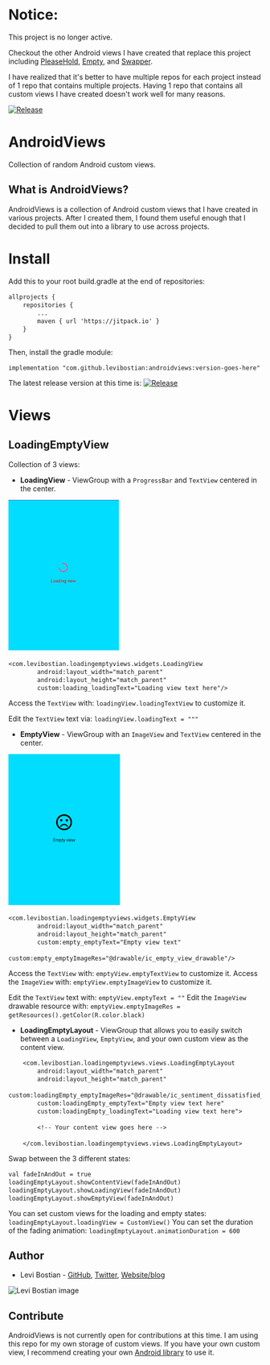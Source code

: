 # Notice:

This project is no longer active. 

Checkout the other Android views I have created that replace this project including [PleaseHold](https://github.com/levibostian/PleaseHold-Android), [Empty](https://github.com/levibostian/empty-Android), and [Swapper](https://github.com/levibostian/Swapper-Android). 

I have realized that it's better to have multiple repos for each project instead of 1 repo that contains multiple projects. Having 1 repo that contains all custom views I have created doesn't work well for many reasons. 

[![Release](https://jitpack.io/v/levibostian/AndroidViews.svg)](https://jitpack.io/#levibostian/AndroidViews)

# AndroidViews

Collection of random Android custom views.

## What is AndroidViews?

AndroidViews is a collection of Android custom views that I have created in various projects. After I created them, I found them useful enough that I decided to pull them out into a library to use across projects.

# Install

Add this to your root build.gradle at the end of repositories:

```
allprojects {
	repositories {
		...
		maven { url 'https://jitpack.io' }
	}
}
```

Then, install the gradle module:

```
implementation "com.github.levibostian:androidviews:version-goes-here"
```

The latest release version at this time is: [![Release](https://jitpack.io/v/levibostian/AndroidViews.svg)](https://jitpack.io/#levibostian/AndroidViews)

# Views

## LoadingEmptyView

Collection of 3 views:

* **LoadingView** - ViewGroup with a `ProgressBar` and `TextView` centered in the center.

![loading view sample](misc/loadingview.png)

```
<com.levibostian.loadingemptyviews.widgets.LoadingView
        android:layout_width="match_parent"
        android:layout_height="match_parent"
        custom:loading_loadingText="Loading view text here"/>
```

Access the `TextView` with: `loadingView.loadingTextView` to customize it.

Edit the `TextView` text via: `loadingView.loadingText = """`

* **EmptyView** - ViewGroup with an `ImageView` and `TextView` centered in the center.

![empty view sample](misc/emptyview.png)

```
<com.levibostian.loadingemptyviews.widgets.EmptyView
        android:layout_width="match_parent"
        android:layout_height="match_parent"
        custom:empty_emptyText="Empty view text"
        custom:empty_emptyImageRes="@drawable/ic_empty_view_drawable"/>
```

Access the `TextView` with: `emptyView.emptyTextView` to customize it.
Access the `ImageView` with: `emptyView.emptyImageView` to customize it.

Edit the `TextView` text with: `emptyView.emptyText = ""`
Edit the `ImageView` drawable resource with: `emptyView.emptyImageRes = getResources().getColor(R.color.black)`

* **LoadingEmptyLayout** - ViewGroup that allows you to easily switch between a `LoadingView`, `EmptyView`, and your own custom view as the content view.

```
    <com.levibostian.loadingemptyviews.views.LoadingEmptyLayout
        android:layout_width="match_parent"
        android:layout_height="match_parent"
        custom:loadingEmpty_emptyImageRes="@drawable/ic_sentiment_dissatisfied_black_24dp"
        custom:loadingEmpty_emptyText="Empty view text here"
        custom:loadingEmpty_loadingText="Loading view text here">

        <!-- Your content view goes here -->

    </com.levibostian.loadingemptyviews.views.LoadingEmptyLayout>
```

Swap between the 3 different states:

```
val fadeInAndOut = true
loadingEmptyLayout.showContentView(fadeInAndOut)
loadingEmptyLayout.showLoadingView(fadeInAndOut)
loadingEmptyLayout.showEmptyView(fadeInAndOut)
```

You can set custom views for the loading and empty states: `loadingEmptyLayout.loadingView = CustomView()`
You can set the duration of the fading animation: `loadingEmptyLayout.animationDuration = 600`

## Author

* Levi Bostian - [GitHub](https://github.com/levibostian), [Twitter](https://twitter.com/levibostian), [Website/blog](http://levibostian.com)

![Levi Bostian image](https://gravatar.com/avatar/22355580305146b21508c74ff6b44bc5?s=250)

## Contribute

AndroidViews is not currently open for contributions at this time. I am using this repo for my own storage of custom views. If you have your own custom view, I recommend creating your own [Android library](https://levibostian.com/blog/create-android-gradle-lib/) to use it.
